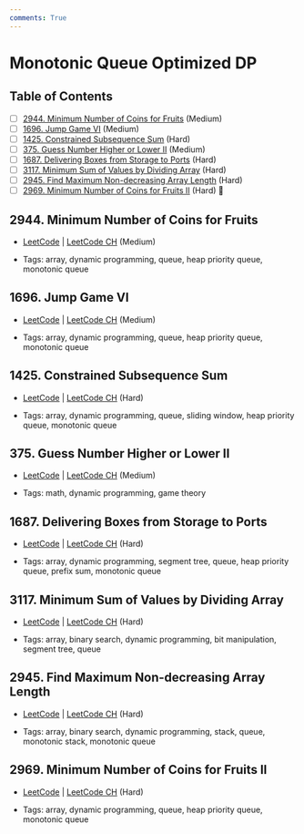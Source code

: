 ```yaml
---
comments: True
---
```


# Monotonic Queue Optimized DP

## Table of Contents

- [ ] [2944. Minimum Number of Coins for Fruits](https://leetcode.cn/problems/minimum-number-of-coins-for-fruits/) (Medium)
- [ ] [1696. Jump Game VI](https://leetcode.cn/problems/jump-game-vi/) (Medium)
- [ ] [1425. Constrained Subsequence Sum](https://leetcode.cn/problems/constrained-subsequence-sum/) (Hard)
- [ ] [375. Guess Number Higher or Lower II](https://leetcode.cn/problems/guess-number-higher-or-lower-ii/) (Medium)
- [ ] [1687. Delivering Boxes from Storage to Ports](https://leetcode.cn/problems/delivering-boxes-from-storage-to-ports/) (Hard)
- [ ] [3117. Minimum Sum of Values by Dividing Array](https://leetcode.cn/problems/minimum-sum-of-values-by-dividing-array/) (Hard)
- [ ] [2945. Find Maximum Non-decreasing Array Length](https://leetcode.cn/problems/find-maximum-non-decreasing-array-length/) (Hard)
- [ ] [2969. Minimum Number of Coins for Fruits II](https://leetcode.cn/problems/minimum-number-of-coins-for-fruits-ii/) (Hard) 👑

## 2944. Minimum Number of Coins for Fruits

-   [LeetCode](https://leetcode.com/problems/minimum-number-of-coins-for-fruits/) | [LeetCode CH](https://leetcode.cn/problems/minimum-number-of-coins-for-fruits/) (Medium)

-   Tags: array, dynamic programming, queue, heap priority queue, monotonic queue

## 1696. Jump Game VI

-   [LeetCode](https://leetcode.com/problems/jump-game-vi/) | [LeetCode CH](https://leetcode.cn/problems/jump-game-vi/) (Medium)

-   Tags: array, dynamic programming, queue, heap priority queue, monotonic queue

## 1425. Constrained Subsequence Sum

-   [LeetCode](https://leetcode.com/problems/constrained-subsequence-sum/) | [LeetCode CH](https://leetcode.cn/problems/constrained-subsequence-sum/) (Hard)

-   Tags: array, dynamic programming, queue, sliding window, heap priority queue, monotonic queue

## 375. Guess Number Higher or Lower II

-   [LeetCode](https://leetcode.com/problems/guess-number-higher-or-lower-ii/) | [LeetCode CH](https://leetcode.cn/problems/guess-number-higher-or-lower-ii/) (Medium)

-   Tags: math, dynamic programming, game theory

## 1687. Delivering Boxes from Storage to Ports

-   [LeetCode](https://leetcode.com/problems/delivering-boxes-from-storage-to-ports/) | [LeetCode CH](https://leetcode.cn/problems/delivering-boxes-from-storage-to-ports/) (Hard)

-   Tags: array, dynamic programming, segment tree, queue, heap priority queue, prefix sum, monotonic queue

## 3117. Minimum Sum of Values by Dividing Array

-   [LeetCode](https://leetcode.com/problems/minimum-sum-of-values-by-dividing-array/) | [LeetCode CH](https://leetcode.cn/problems/minimum-sum-of-values-by-dividing-array/) (Hard)

-   Tags: array, binary search, dynamic programming, bit manipulation, segment tree, queue

## 2945. Find Maximum Non-decreasing Array Length

-   [LeetCode](https://leetcode.com/problems/find-maximum-non-decreasing-array-length/) | [LeetCode CH](https://leetcode.cn/problems/find-maximum-non-decreasing-array-length/) (Hard)

-   Tags: array, binary search, dynamic programming, stack, queue, monotonic stack, monotonic queue

## 2969. Minimum Number of Coins for Fruits II

-   [LeetCode](https://leetcode.com/problems/minimum-number-of-coins-for-fruits-ii/) | [LeetCode CH](https://leetcode.cn/problems/minimum-number-of-coins-for-fruits-ii/) (Hard)

-   Tags: array, dynamic programming, queue, heap priority queue, monotonic queue
